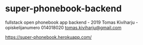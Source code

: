 # super-phonebook-backend
fullstack open phonebook app backend - 2019 Tomas Kiviharju - opiskelijanumero 014018020 tomas.kiviharju@gmail.com

https://super-phonebook.herokuapp.com/


